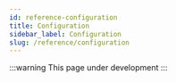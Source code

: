 ```yaml
---
id: reference-configuration
title: Configuration
sidebar_label: Configuration
slug: /reference/configuration
---
```


:::warning
This page under development
:::
